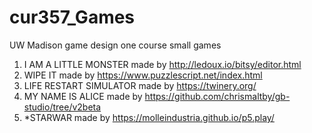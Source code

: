 # cur357_Games
UW Madison game design one course small games

1. I AM A LITTLE MONSTER made by http://ledoux.io/bitsy/editor.html
2. WIPE IT made by https://www.puzzlescript.net/index.html
3. LIFE RESTART SIMULATOR made by https://twinery.org/
4. MY NAME IS ALICE made by https://github.com/chrismaltby/gb-studio/tree/v2beta
5. *STARWAR made by https://molleindustria.github.io/p5.play/
